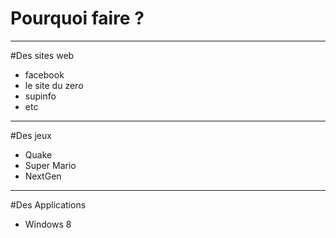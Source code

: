 # Pourquoi faire ?

---

#Des sites web

*	facebook
*	le site du zero
*	supinfo
*	etc

---

#Des jeux

*	Quake
*	Super Mario
*	NextGen

---

#Des Applications

*	Windows 8
